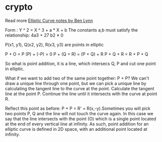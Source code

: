 # crypto

Read more [Elliptic Curve notes by Ben Lynn](https://web.archive.org/web/20220412170936/https://crypto.stanford.edu/pbc/notes/elliptic/)

Form : Y ^ 2 = X ^ 3 + a * X + b
The constants a,b must satisfy the relationship: 4a3 + 27 b2 ≠ 0

P(x1, y1), Q(x2, y2), R(x3, y3) are points in elliptic 

P + O = P
(P) + (-P) = 0
P + (Q + R) = (P + Q) + R
P + Q + R = R + P + Q

So what is point addition, it is a line, which intersecs Q, P and cut one point in elliptic.

What if we want to add two of the same point together: P + P? We can't draw a unique line through one point, but we can pick a unique line by calculating the tangent line to the curve at the point. Calculate the tangent line at the point P. Continue the line until it intersects with the curve at point R. 

Reflect this point as before: P + P = R' = R(x,-y).Sometimes you will pick two points P, Q and the line will not touch the curve again. In this case we say that the line intersects with the point (O) which is a single point located at the end of every vertical line at infinity. As such, point addition for an elliptic curve is defined in 2D space, with an additional point located at infinity.
